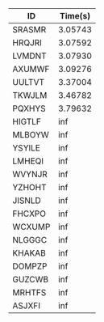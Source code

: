 |ID|Time(s)|
|-|-|
|SRASMR|3.05743|
|HRQJRI|3.07592|
|LVMDNT|3.07930|
|AXUMWF|3.09276|
|UULTVT|3.37004|
|TKWJLM|3.46782|
|PQXHYS|3.79632|
|HIGTLF|inf|
|MLBOYW|inf|
|YSYILE|inf|
|LMHEQI|inf|
|WVYNJR|inf|
|YZHOHT|inf|
|JISNLD|inf|
|FHCXPO|inf|
|WCXUMP|inf|
|NLGGGC|inf|
|KHAKAB|inf|
|DOMPZP|inf|
|GUZCWB|inf|
|MRHTFS|inf|
|ASJXFI|inf|

